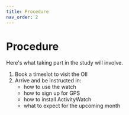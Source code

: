 ```yaml
---
title: Procedure
nav_order: 2
---
```


# Procedure

Here's what taking part in the study will involve. 

1. Book a timeslot to visit the OII
2. Arrive and be instructed in:
    - how to use the watch
    - how to sign up for GPS
    - how to install ActivityWatch
    - what to expect for the upcoming month
